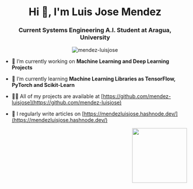 <h1 align="center">Hi 👋, I'm Luis Jose Mendez</h1>
<h3 align="center">Current Systems Engineering A.I. Student at Aragua, University</h3>

<p align="center"><img align="center" src="https://github-readme-streak-stats.herokuapp.com/?user=mendez-luisjose&" alt="mendez-luisjose" /></p>


- 🔭 I’m currently working on **Machine Learning and Deep Learning Projects**

- 🌱 I’m currently learning **Machine Learning Libraries as TensorFlow, PyTorch and Scikit-Learn**

- 👨‍💻 All of my projects are available at [https://github.com/mendez-luisjose](https://github.com/mendez-luisjose)

- 📝 I regularly write articles on [https://mendezluisjose.hashnode.dev/](https://mendezluisjose.hashnode.dev/)

<img align="right" width="150" height="150" src="https://github.com/M0nica/M0nica/blob/main/octomonica/m0nica-octocat-rotating.gif?raw=true">
